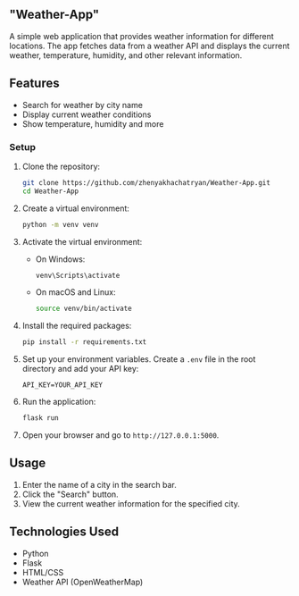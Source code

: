 ##  "Weather-App" 
A simple web application that provides weather information for different locations. The app fetches data from a weather API and displays the current weather, temperature, humidity, and other relevant information.

## Features

- Search for weather by city name
- Display current weather conditions
- Show temperature, humidity and more

### Setup

1. Clone the repository:

    ```bash
    git clone https://github.com/zhenyakhachatryan/Weather-App.git
    cd Weather-App
    ```

2. Create a virtual environment:

    ```bash
    python -m venv venv
    ```

3. Activate the virtual environment:

    - On Windows:

      ```bash
      venv\Scripts\activate
      ```

    - On macOS and Linux:

      ```bash
      source venv/bin/activate
      ```

4. Install the required packages:

    ```bash
    pip install -r requirements.txt
    ```

5. Set up your environment variables. Create a `.env` file in the root directory and add your API key:

    ```plaintext
    API_KEY=YOUR_API_KEY
    ```

6. Run the application:

    ```bash
    flask run
    ```

7. Open your browser and go to `http://127.0.0.1:5000`.

## Usage

1. Enter the name of a city in the search bar.
2. Click the "Search" button.
3. View the current weather information for the specified city.

## Technologies Used

- Python
- Flask
- HTML/CSS
- Weather API (OpenWeatherMap)
